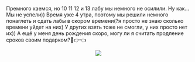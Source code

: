 Премного каемся, но 10 11 12 и 13 лабу мы немного не осилили. Ну как... Мы не успели))
Время уже 4 утра, поэтому мы решили немного понаглеть и сдать лабы в скором времени(?я просто не знаю сколько времени уйдет на них)
У других взять тоже не смогли, у них просто нет их))
А ещё у меня день рождения скоро, могу ли я считать продление сроков своим подарком?🤭👉👈

<div id="header" align="center">
  <img src="https://github.com/6SadTomato6/Praktika20IS3-3Smirnova/assets/124986010/af3a2e1b-86bf-499c-8e3f-4eb88507090e"/>
</div>


